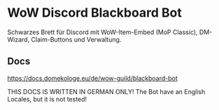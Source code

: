 # WoW Discord Blackboard Bot

Schwarzes Brett für Discord mit WoW-Item-Embed (MoP Classic), DM-Wizard, Claim-Buttons und Verwaltung.

## Docs
https://docs.domekologe.eu/de/wow-guild/blackboard-bot

THIS DOCS IS WRITTEN IN GERMAN ONLY!
The Bot have an English Locales, but it is not tested!
